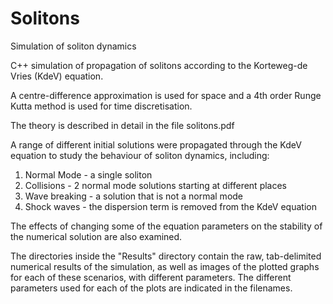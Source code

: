 # Solitons
Simulation of soliton dynamics

C++ simulation of propagation of solitons according to the Korteweg-de Vries (KdeV) equation.

A centre-difference approximation is used for space and a 4th order Runge Kutta method is used for time discretisation.

The theory is described in detail in the file solitons.pdf

A range of different initial solutions were propagated through the KdeV equation to study the behaviour of soliton dynamics, including:
1. Normal Mode - a single soliton
2. Collisions - 2 normal mode solutions starting at different places
3. Wave breaking - a solution that is not a normal mode
4. Shock waves - the dispersion term is removed from the KdeV equation

The effects of changing some of the equation parameters on the stability of the numerical solution are also examined.

The directories inside the "Results" directory contain the raw, tab-delimited numerical results of the simulation, as well as images of the plotted graphs for each of these scenarios, with different parameters. The different parameters used for each of the plots are indicated in the filenames.
